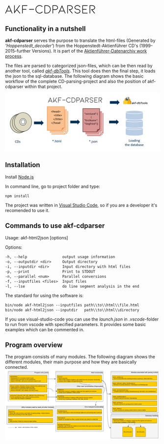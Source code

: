 ![akf-cdparser](./docs/img/akf_cdparser.png "akf-CDParser")
============

## Functionality in a nutshell
**akf-cdparser** serves the purpose to translate the 
html-files (Generated by *'Hoppenstedt_decoder'*) from the 
Hoppenstedt-Aktienführer CD's (1999-2015-further Versions).
It is part of the [Aktienführer-Datenarchiv work process][akf-link].

The files are parsed to categorized json-files, which can be then read by another tool, called [*akf-dbTools*][dbtools-link]. 
This tool does then the final step, it loads the json to the sql-database. The following diagram shows the basic workflow of the complete CD-parsing-project and also the position of akf-cdparser within that project.



![workflow](./docs/img/basic_workflow.PNG "Basic Workflow")

## Installation 
Install [Node.js][node-link]


In command line, go to project folder and type: 

    npm install

The project was written in [Visual Studio Code][vscode-link], 
so if you are a developer it's recomended to use it.

## Commands to use akf-cdparser
  Usage: akf-html2json [options]

  Options:

    -h, --help                output usage information
    -o, --outputdir <dir>     Output directory
    -i, --inputdir <dir>      Input directory with html files
    -p, --print               Print to STDOUT
    -n, --parallel <num>      Parallel conversions
    -f, --inputfiles <files>  Input files
    -l, --lse                 do line segment analysis in the end



The standard for using the software is: 
    
    bin/node akf-html2json --inputfiles path\\to\\html\\file.html
	bin/node akf-html2json --inputdir   path\\to\\html\\directory

If you use visual-studio-code you can use the *launch.json* in *.vscode*-folder to run from vscode with specified parameters. It provides some basic examples which can be commented in. 


## Program overview 

The program consists of many modules. The following diagram shows the different modules, their main purpose and how they are basically connected.  
![parserdiagram](./docs/img/DiagramAKFcdParser.png "ParserDiagram")

[akf-link]:  https://github.com/UB-Mannheim/Aktienfuehrer-Datenarchiv-Tools "Aktienführer-Datenarchive work process"
[dbtools-link]: https://github.com/JKamlah/akf-dbTools
[node-link]: http://node.js/ "NodeJS"
[vscode-link]: https://code.visualstudio.com/ "VSCode"
